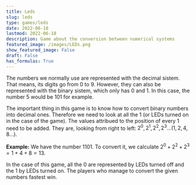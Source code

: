 ```yaml
---
title: Leds
slug: leds
type: games/leds
date: 2022-06-18
lastmod: 2022-06-18
description: Game about the conversion between numerical systems
featured_image: /images/LEDs.png
show_featured_image: False
draft: False
has_formulas: True
---
```

The numbers we normally use are represented with the decimal sistem. That means, its digits go from 0 to 9. However, they can also be represented with the binary sistem, which only has 0 and 1. In this case, the number 5 would be 101 for example.

The important thing in this game is to know how to convert binary numbers into decimal ones. Therefore we need to look at all the 1 (or LEDs turned on in the case of the game). The values attribued to the position of every 1 need to be added. They are, looking from right to left: $2^0, 2^1, 2^2, 2^3... (1, 2, 4, 8 ...)$.

**Example:** We have the number 1101. To convert it, we calculate $2^0 + 2^2 + 2^3 = 1 + 4 + 8 = 13$.

In the case of this game, all the 0 are represented by LEDs turned off and the 1 by LEDs turned on. The players who manage to convert the given numbers fastest win. 